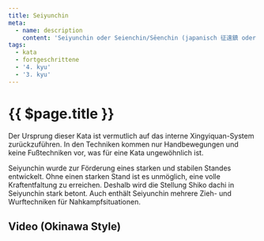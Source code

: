 ```yaml
---
title: Seiyunchin
meta:
  - name: description 
    content: 'Seiyunchin oder Seienchin/Sēenchin (japanisch 征遠鎮 oder 征引鎮); Sui bedeutet, den sich ändernden Situationen eines Kampfes frei zu folgen, Yun beschreibt die Bewegung und Jing bedeutet Kraft oder Energie. Seiyunchin lehrt also, mit konstantem Druck den Bewegungen eines Kampfes folgen zu können. Der Name Seiyunchin kann zudem als „Ziehen“ interpretiert werden.'
tags:
  - kata
  - fortgeschrittene
  - '4. kyu'
  - '3. kyu'
---
```


# {{ $page.title }}

<ShowDescription />

Der Ursprung dieser Kata ist vermutlich auf das interne Xingyiquan-System zurückzuführen. In den Techniken kommen nur Handbewegungen und keine Fußtechniken vor, was für eine Kata ungewöhnlich ist.

Seiyunchin wurde zur Förderung eines starken und stabilen Standes entwickelt. Ohne einen starken Stand ist es unmöglich, eine volle Kraftentfaltung zu erreichen. Deshalb wird die Stellung Shiko dachi in Seiyunchin stark betont. Auch enthält Seiyunchin mehrere Zieh- und Wurftechniken für Nahkampfsituationen.

## Video (Okinawa Style)

<YouTube videoid="NBoU_T8VF_0" />